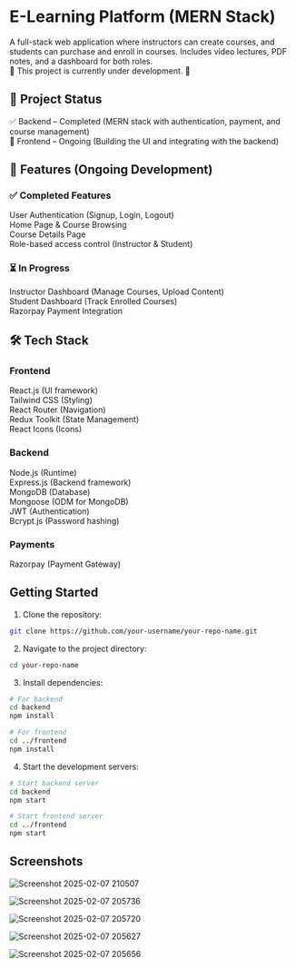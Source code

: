 # E-Learning Platform (MERN Stack)
A full-stack web application where instructors can create courses, and students can purchase and enroll in courses. Includes video lectures, PDF notes, and a dashboard for both roles. <br />
🚧 This project is currently under development. 🚧
<br />

## 🚀 Project Status <br />
✅ Backend – Completed (MERN stack with authentication, payment, and course management) <br />
🚧 Frontend – Ongoing (Building the UI and integrating with the backend) <br />

## 🚀 Features (Ongoing Development)

### ✅ Completed Features
User Authentication (Signup, Login, Logout) <br />
Home Page & Course Browsing <br />
Course Details Page <br />
Role-based access control (Instructor & Student)

### ⏳ In Progress
Instructor Dashboard (Manage Courses, Upload Content) <br />
Student Dashboard (Track Enrolled Courses) <br />
Razorpay Payment Integration <br />

## 🛠️ Tech Stack 
### Frontend 
React.js (UI framework) <br />
Tailwind CSS (Styling) <br />
React Router (Navigation) <br />
Redux Toolkit (State Management) <br />
React Icons (Icons) <br />
### Backend
Node.js (Runtime) <br />
Express.js (Backend framework) <br />
MongoDB (Database) <br />
Mongoose (ODM for MongoDB) <br />
JWT (Authentication) <br />
Bcrypt.js (Password hashing) <br />
### Payments
Razorpay (Payment Gateway)


## Getting Started

1. Clone the repository:
```bash
git clone https://github.com/your-username/your-repo-name.git
```

2. Navigate to the project directory:
```bash
cd your-repo-name
```

3. Install dependencies:
```bash
# For backend
cd backend
npm install

# For frontend 
cd ../frontend
npm install
```

4. Start the development servers:
```bash
# Start backend server
cd backend
npm start

# Start frontend server
cd ../frontend
npm start
```


## Screenshots

![Screenshot 2025-02-07 210507](https://github.com/user-attachments/assets/c0c963fd-8b62-4d1c-b3b0-e31db956cf83)

![Screenshot 2025-02-07 205736](https://github.com/user-attachments/assets/dc56577f-571c-40f4-afd8-22382c625773)

![Screenshot 2025-02-07 205720](https://github.com/user-attachments/assets/635d4a3c-c81b-46b0-9725-6172843b671e)

![Screenshot 2025-02-07 205627](https://github.com/user-attachments/assets/a1d8167c-3b67-4273-97e3-8f3c4163c82c)

![Screenshot 2025-02-07 205656](https://github.com/user-attachments/assets/a8251de3-1695-448c-8e61-046c0ec24a7c)


